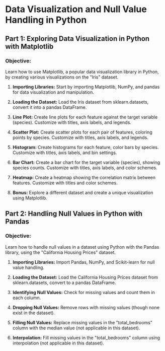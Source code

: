 # Data Visualization and Null Value Handling in Python

## Part 1: Exploring Data Visualization in Python with Matplotlib

### Objective:
Learn how to use Matplotlib, a popular data visualization library in Python, by creating various visualizations on the "Iris" dataset.

1. **Importing Libraries:**
   Start by importing Matplotlib, NumPy, and pandas for data visualization and manipulation.

2. **Loading the Dataset:**
   Load the Iris dataset from sklearn.datasets, convert it into a pandas DataFrame.

3. **Line Plot:**
   Create line plots for each feature against the target variable (species). Customize with titles, axis labels, and legends.

4. **Scatter Plot:**
   Create scatter plots for each pair of features, coloring points by species. Customize with titles, axis labels, and legends.

5. **Histogram:**
   Create histograms for each feature, color bars by species. Customize with titles, axis labels, and bin settings.

6. **Bar Chart:**
   Create a bar chart for the target variable (species), showing species counts. Customize with titles, axis labels, and color schemes.

7. **Heatmap:**
   Create a heatmap showing the correlation matrix between features. Customize with titles and color schemes.

8. **Bonus:**
   Explore a different dataset and create a unique visualization using Matplotlib.

## Part 2: Handling Null Values in Python with Pandas

### Objective:
Learn how to handle null values in a dataset using Python with the Pandas library, using the "California Housing Prices" dataset.

1. **Importing Libraries:**
   Import Pandas, NumPy, and Scikit-learn for null value handling.

2. **Loading the Dataset:**
   Load the California Housing Prices dataset from sklearn.datasets, convert to a pandas DataFrame.

3. **Identifying Null Values:**
   Check for missing values and count them in each column.

4. **Dropping Null Values:**
   Remove rows with missing values (though none exist in the dataset).

5. **Filling Null Values:**
   Replace missing values in the "total_bedrooms" column with the median value (not applicable in this dataset).

6. **Interpolation:**
   Fill missing values in the "total_bedrooms" column using interpolation (not applicable in this dataset).
